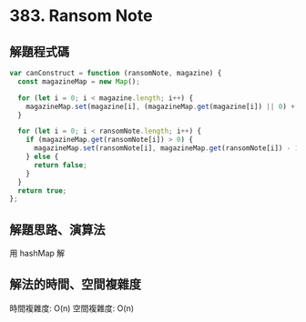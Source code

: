 # 383. Ransom Note

## 解題程式碼

```javascript
var canConstruct = function (ransomNote, magazine) {
  const magazineMap = new Map();

  for (let i = 0; i < magazine.length; i++) {
    magazineMap.set(magazine[i], (magazineMap.get(magazine[i]) || 0) + 1);
  }

  for (let i = 0; i < ransomNote.length; i++) {
    if (magazineMap.get(ransomNote[i]) > 0) {
      magazineMap.set(ransomNote[i], magazineMap.get(ransomNote[i]) - 1);
    } else {
      return false;
    }
  }
  return true;
};
```

## 解題思路、演算法

用 hashMap 解

## 解法的時間、空間複雜度

時間複雜度: O(n)
空間複雜度: O(n)
